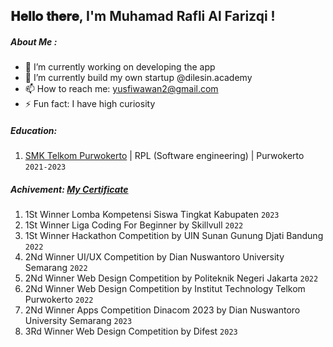 <h2> 𝐇𝐞𝐥𝐥𝐨 𝐭𝐡𝐞𝐫𝐞, I'm Muhamad Rafli Al Farizqi ! </h2>

##### About Me :
- 🔭 I’m currently working on developing the app
- 🌱 I’m currently build my own startup @dilesin.academy
- 📫 How to reach me: yusfiwawan2@gmail.com
- ⚡ Fun fact: I have high curiosity

##### Education:

1. [SMK Telkom Purwokerto](https://smktelkom-pwt.sch.id/) | RPL (Software engineering) | Purwokerto `2021-2023`

##### Achivement: [My Certificate](https://drive.google.com/drive/folders/1ia5pM_PEJZ6vjCKew8L6tHACalLNkJRY?usp=share_link)

1. 1St Winner Lomba Kompetensi Siswa Tingkat Kabupaten `2023`
2. 1St Winner Liga Coding For Beginner by Skillvull `2022`
3. 1St Winner Hackathon Competition by UIN Sunan Gunung Djati Bandung `2022`
4. 2Nd Winner UI/UX Competition by Dian Nuswantoro University Semarang  `2022`
5. 2Nd Winner Web Design Competition by Politeknik Negeri Jakarta `2022`
6. 2Nd Winner Web Design Competition by Institut Technology Telkom Purwokerto `2022`
7. 2Nd Winner Apps Competition Dinacom 2023 by Dian Nuswantoro University Semarang `2023`
8. 3Rd Winner Web Design Competition by Difest `2023`
